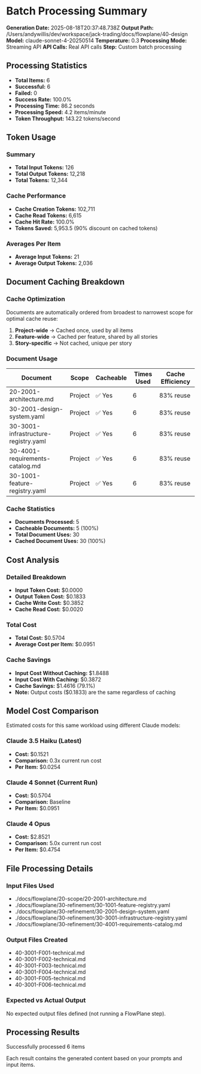 # Batch Processing Summary

**Generation Date:** 2025-08-18T20:37:48.738Z
**Output Path:** /Users/andywillis/dev/workspace/jack-trading/docs/flowplane/40-design
**Model:** claude-sonnet-4-20250514
**Temperature:** 0.3
**Processing Mode:** Streaming API
**API Calls:** Real API calls
**Step:** Custom batch processing

## Processing Statistics

- **Total Items:** 6
- **Successful:** 6
- **Failed:** 0
- **Success Rate:** 100.0%
- **Processing Time:** 86.2 seconds
- **Processing Speed:** 4.2 items/minute
- **Token Throughput:** 143.22 tokens/second

## Token Usage

### Summary
- **Total Input Tokens:** 126
- **Total Output Tokens:** 12,218
- **Total Tokens:** 12,344

### Cache Performance
- **Cache Creation Tokens:** 102,711
- **Cache Read Tokens:** 6,615
- **Cache Hit Rate:** 100.0%
- **Tokens Saved:** 5,953.5 (90% discount on cached tokens)

### Averages Per Item
- **Average Input Tokens:** 21
- **Average Output Tokens:** 2,036

## Document Caching Breakdown

### Cache Optimization
Documents are automatically ordered from broadest to narrowest scope for optimal cache reuse:
1. **Project-wide** → Cached once, used by all items
2. **Feature-wide** → Cached per feature, shared by all stories
3. **Story-specific** → Not cached, unique per story

### Document Usage
| Document | Scope | Cacheable | Times Used | Cache Efficiency |
|----------|-------|-----------|------------|------------------|
| 20-2001-architecture.md | Project | ✅ Yes | 6 | 83% reuse |
| 30-2001-design-system.yaml | Project | ✅ Yes | 6 | 83% reuse |
| 30-3001-infrastructure-registry.yaml | Project | ✅ Yes | 6 | 83% reuse |
| 30-4001-requirements-catalog.md | Project | ✅ Yes | 6 | 83% reuse |
| 30-1001-feature-registry.yaml | Project | ✅ Yes | 6 | 83% reuse |

### Cache Statistics
- **Documents Processed:** 5
- **Cacheable Documents:** 5 (100%)
- **Total Document Uses:** 30
- **Cached Document Uses:** 30 (100%)


## Cost Analysis

### Detailed Breakdown
- **Input Token Cost:** $0.0000
- **Output Token Cost:** $0.1833
- **Cache Write Cost:** $0.3852
- **Cache Read Cost:** $0.0020

### Total Cost
- **Total Cost:** $0.5704
- **Average Cost per Item:** $0.0951

### Cache Savings
- **Input Cost Without Caching:** $1.8488
- **Input Cost With Caching:** $0.3872
- **Cache Savings:** $1.4616 (79.1%)
- **Note:** Output costs ($0.1833) are the same regardless of caching

## Model Cost Comparison

Estimated costs for this same workload using different Claude models:

### Claude 3.5 Haiku (Latest)
- **Cost:** $0.1521
- **Comparison:** 0.3x current run cost
- **Per Item:** $0.0254

### Claude 4 Sonnet (Current Run)
- **Cost:** $0.5704
- **Comparison:** Baseline
- **Per Item:** $0.0951

### Claude 4 Opus
- **Cost:** $2.8521
- **Comparison:** 5.0x current run cost
- **Per Item:** $0.4754

## File Processing Details

### Input Files Used
- ./docs/flowplane/20-scope/20-2001-architecture.md
- ./docs/flowplane/30-refinement/30-1001-feature-registry.yaml
- ./docs/flowplane/30-refinement/30-2001-design-system.yaml
- ./docs/flowplane/30-refinement/30-3001-infrastructure-registry.yaml
- ./docs/flowplane/30-refinement/30-4001-requirements-catalog.md

### Output Files Created
- 40-3001-F001-technical.md
- 40-3001-F002-technical.md
- 40-3001-F003-technical.md
- 40-3001-F004-technical.md
- 40-3001-F005-technical.md
- 40-3001-F006-technical.md

### Expected vs Actual Output
No expected output files defined (not running a FlowPlane step).

## Processing Results

Successfully processed 6 items


Each result contains the generated content based on your prompts and input items.
